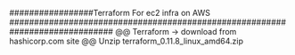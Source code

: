 #################Terraform For ec2 infra on AWS #############################################################################
@@ Terraform -> download from hashicorp.com site
@@ Unzip terraform_0.11.8_linux_amd64.zip 













